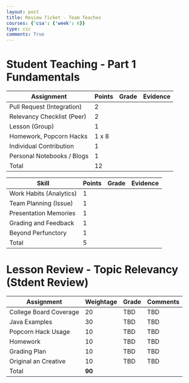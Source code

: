 ```yaml
---
layout: post
title: Review Ticket - Team Teaches 
courses: {'csa': {'week': 6}}
type: ccc
comments: True
---
```


# Student Teaching - Part 1 Fundamentals

| **Assignment**             | **Points**    | **Grade** | **Evidence** |
|----------------------------|---------------|-----------|--------------|
| Pull Request (Integration) | 2             |           |              |
| Relevancy Checklist (Peer) | 2             |           |              |
| Lesson (Group)             | 1             |           |              |
| Homework, Popcorn Hacks    | 1 x 8         |           |              |
| Individual Contribution    | 1             |           |              |
| Personal Notebooks / Blogs | 1             |           |              |
| Total                      | 12            |           |              |


| **Skill**                  | **Points**    | **Grade** | **Evidence** |
|----------------------------|---------------|-----------|--------------|
| Work Habits (Analytics)    |   1           |           |              |
| Team Planning (Issue)      |   1           |           |              |
| Presentation Memories      |   1           |           |              |
| Grading and Feedback       |   1           |           |              |
| Beyond Perfunctory         |   1           |           |              | 
| Total                      |   5           |           |              |




# Lesson Review - Topic Relevancy (Stdent Review)


| **Assignment**          | **Weightage** | **Grade** | **Comments** |
|-------------------------|---------------|-----------|--------------|
| College Board Coverage  | 20            | TBD       | TBD          |
| Java Examples           | 30            | TBD       | TBD          |
| Popcorn Hack Usage      | 10            | TBD       | TBD          |
| Homework                | 10            | TBD       | TBD          |
| Grading Plan            | 10            | TBD       | TBD          |
| Original an Creative    | 10            | TBD       | TBD          |
| Total                  | **90**        |           |              |
